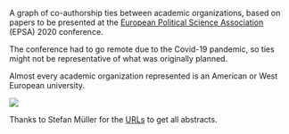A graph of co-authorship ties between academic organizations, based on papers to be presented at the [European Political Science Association](https://www.epsanet.org/) (EPSA) 2020 conference.

The conference had to go remote due to the Covid-19 pandemic, so ties might not be representative of what was originally planned.

Almost every academic organization represented is an American or West European university.

![](example_graph.png)

Thanks to Stefan Müller for the [URLs](https://twitter.com/ste_mueller/status/1272874116333346816) to get all abstracts.
